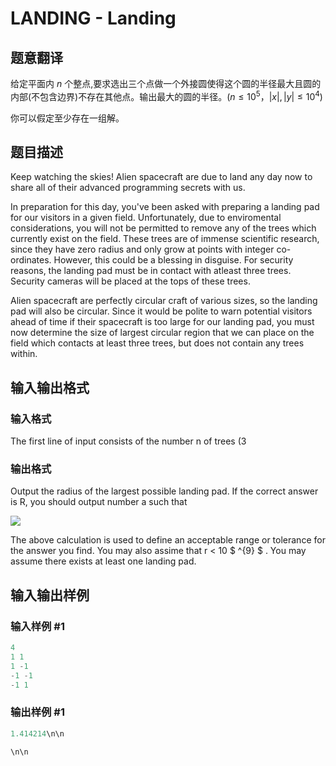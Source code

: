 # LANDING - Landing

## 题意翻译

给定平面内 $n$ 个整点,要求选出三个点做一个外接圆使得这个圆的半径最大且圆的内部(不包含边界)不存在其他点。输出最大的圆的半径。($n\leq10^5$，$|x|,|y|\leq 10^4$)

你可以假定至少存在一组解。

## 题目描述

Keep watching the skies! Alien spacecraft are due to land any day now to share all of their advanced programming secrets with us.

In preparation for this day, you've been asked with preparing a landing pad for our visitors in a given field. Unfortunately, due to enviromental considerations, you will not be permitted to remove any of the trees which currently exist on the field. These trees are of immense scientific research, since they have zero radius and only grow at points with integer co-ordinates. However, this could be a blessing in disguise. For security reasons, the landing pad must be in contact with atleast three trees. Security cameras will be placed at the tops of these trees.

Alien spacecraft are perfectly circular craft of various sizes, so the landing pad will also be circular. Since it would be polite to warn potential visitors ahead of time if their spacecraft is too large for our landing pad, you must now determine the size of largest circular region that we can place on the field which contacts at least three trees, but does not contain any trees within.

## 输入输出格式

### 输入格式

The first line of input consists of the number n of trees (3

### 输出格式

Output the radius of the largest possible landing pad. If the correct answer is R, you should output number a such that

![](https://cdn.luogu.com.cn/upload/vjudge_pic/SP4189/cdd6f0fc79537bc54d04c397eb6e683b0dd6179c.png)

The above calculation is used to define an acceptable range or tolerance for the answer you find. You may also assime that r < 10 $ ^{9} $ . You may assume there exists at least one landing pad.

## 输入输出样例

### 输入样例 #1

```cpp
4
1 1
1 -1
-1 -1
-1 1
```


### 输出样例 #1

```cpp
1.414214\n\n

\n\n
```


